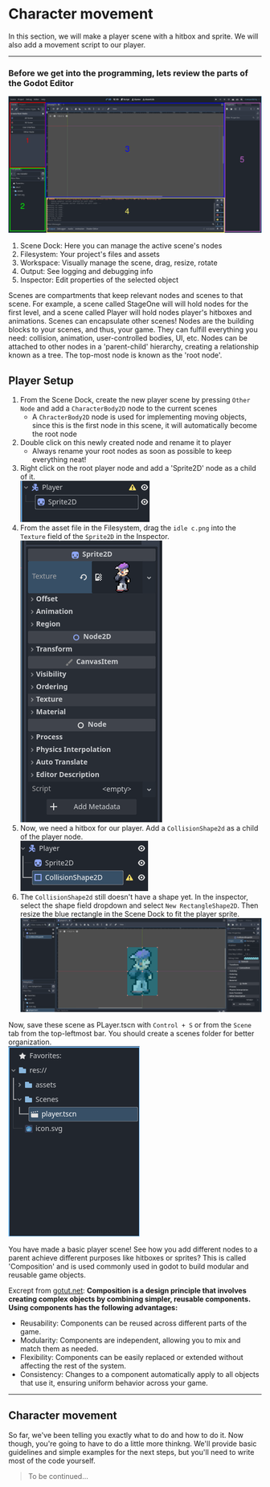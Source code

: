 # Character movement

In this section, we will make a player scene with a hitbox and sprite. We will also add a movement script to our player.

---

### Before we get into the programming, lets review the parts of the Godot Editor

![godot editor](../images/section-1/editor.png)

1) Scene Dock: Here you can manage the active scene's nodes
2) Filesystem: Your project's files and assets 
3) Workspace: Visually manage the scene, drag, resize, rotate
4) Output: See logging and debugging info 
5) Inspector: Edit properties of the selected object

Scenes are compartments that keep relevant nodes and scenes to that scene. For example, a scene called StageOne will will hold nodes for the first level, and a scene called Player will hold nodes player's hitboxes and animations. Scenes can encapsulate other scenes!
Nodes are the building blocks to your scenes, and thus, your game. They can fulfill everything you need: collision, animation, user-controlled bodies, UI, etc. Nodes can be attached to other nodes in a 'parent-child' hierarchy, creating a relationship known as a tree. The top-most node is known as the 'root node'.

## Player Setup
1) From the Scene Dock, create the new player scene by pressing `Other Node` and add a `CharacterBody2D` node to the current scenes
    - A `ChracterBody2D` node is used for implementing moving objects, since this is the first node in this scene, it will automatically become the root node
2) Double click on this newly created node and rename it to player
    - Always rename your root nodes as soon as possible to keep everything neat!
3) Right click on the root player node and add a 'Sprite2D' node as a child of it.   
![player with sprite](../images/section-1/player_with_sprite.png) 
4) From the asset file in the Filesystem, drag the `idle c.png` into the `Texture` field of the `Sprite2D` in the Inspector.
![sprite in inspector](../images/section-1/sprite_inspector.png)
5) Now, we need a hitbox for our player. Add a `CollisionShape2d` as a child of the player node.   
![player with collision](../images/section-1/player_with_collision.png)
6) The `CollisionShape2d` still doesn't have a shape yet. In the inspector, select the shape field dropdown and select `New RectangleShape2D`. Then resize the blue rectangle in the Scene Dock to fit the player sprite.  
![player hitbox](../images/section-1/player_hitbox.png)

Now, save these scene as PLayer.tscn with `Control + S` or from the `Scene` tab from the top-leftmost bar. You should create a scenes folder for better organization.  
![organized filesystem](../images/section-1/organized_filesystem.png)

You have made a basic player scene! See how you add different nodes to a parent achieve different purposes like hitboxes or sprites? This is called 'Composition' and is used commonly used in godot to build modular and reusable game objects. 

Excrept from [gotut.net](https://www.gotut.net/composition-in-godot-4/): **Composition is a design principle that involves creating complex objects by combining simpler, reusable components. Using components has the following advantages:**

- Reusability: Components can be reused across different parts of the game.
- Modularity: Components are independent, allowing you to mix and match them as needed.
- Flexibility: Components can be easily replaced or extended without affecting the rest of the system.
- Consistency: Changes to a component automatically apply to all objects that use it, ensuring uniform behavior across your game.

---

## Character movement
So far, we've been telling you exactly what to do and how to do it. Now though, you're going to have to do a little more thinkng. We'll provide basic guidelines and simple examples for the next steps, but you'll need to write most of the code yourself.

> To be continued...

